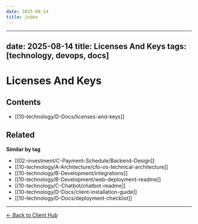 ```yaml
---
date: 2025-08-14
title: index
---
```

---
date: 2025-08-14
title: Licenses And Keys
tags: [technology, devops, docs]
---
# Licenses And Keys

<!-- AUTO-TOC:START -->

## Contents
- [[10-technology/D-Docs/licenses-and-keys]]

<!-- AUTO-TOC:END -->


<!-- RELATED:START -->

## Related
**Similar by tag**
- [[02-investment/C-Payment-Schedule/Backend-Design]]
- [[10-technology/A-Architecture/cfo-os-technical-architecture]]
- [[10-technology/B-Development/integrations]]
- [[10-technology/B-Development/web-deployment-readme]]
- [[10-technology/C-Chatbot/chatbot-readme]]
- [[10-technology/D-Docs/client-installation-guide]]
- [[10-technology/D-Docs/deployment-checklist]]

<!-- RELATED:END -->


















---
[← Back to Client Hub](https://www.builtbyrays.com/Client-Vault/portal)